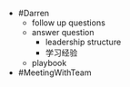 - #Darren
	- follow up questions
	- answer question
		- leadership structure
		- 学习经验
	- playbook
- #MeetingWithTeam
